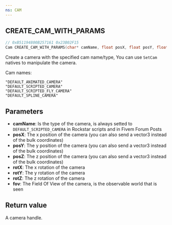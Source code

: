```yaml
---
ns: CAM
---
```

## CREATE_CAM_WITH_PARAMS

```c
// 0xB51194800B257161 0x23B02F15
Cam CREATE_CAM_WITH_PARAMS(char* camName, float posX, float posY, float posZ, float rotX, float rotY, float rotZ, float fov);
```

Create a camera with the specified cam name/type, You can use `SetCam` natives to manipulate the camera.

Cam names:
```
"DEFAULT_ANIMATED_CAMERA"  
"DEFAULT_SCRIPTED_CAMERA"  
"DEFAULT_SCRIPTED_FLY_CAMERA"  
"DEFAULT_SPLINE_CAMERA" 
```

## Parameters
* **camName**: Is the type of the camera, is always setted to `DEFAULT_SCRIPTED_CAMERA` in Rockstar scripts and in Fivem Forum Posts
* **posX**: The x position of the camera (you can also send a vector3 instead of the bulk coordinates)
* **posY**: The y position of the camera (you can also send a vector3 instead of the bulk coordinates)
* **posZ**: The z position of the camera (you can also send a vector3 instead of the bulk coordinates)
* **rotX**: The x rotation of the camera
* **rotY**: The y rotation of the camera
* **rotZ**: The z rotation of the camera
* **fov**:  The Field Of View of the camera, is the observable world that is seen

## Return value
A camera handle.
